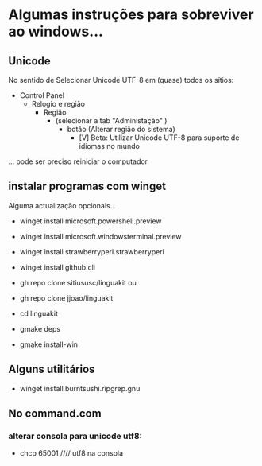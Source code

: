 # Algumas instruções para sobreviver ao windows...

## Unicode

No sentido de Selecionar Unicode UTF-8 em (quase) todos os sítios:

- Control Panel
  - Relogio e região
    - Região
      - (selecionar a tab "Administação" )
        - botão (Alterar região do sistema)
          - [V] Beta: Utilizar Unicode UTF-8 para suporte de idiomas no mundo

... pode ser preciso reiniciar o computador

## instalar programas com winget

Alguma actualização opcionais...

- winget install microsoft.powershell.preview
- winget install microsoft.windowsterminal.preview


- winget install strawberryperl.strawberryperl
- winget install github.cli

- gh repo clone sitiususc/linguakit
ou
- gh repo clone jjoao/linguakit
- cd linguakit
- gmake deps
- gmake install-win

## Alguns utilitários

- winget install burntsushi.ripgrep.gnu

## No command.com

### alterar consola para unicode utf8:

- chcp 65001    //// utf8 na consola
